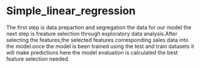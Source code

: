 # Simple_linear_regression
The first step is data prepartion and segregation the data for our model the next step is freature selection through exploratory data analysis.After selecting the features,the selected features corresponding sales data into the model.once the model is been trained using the test and train datasets it will make predictions here the model evaluation is calculated the best feature selection needed.
